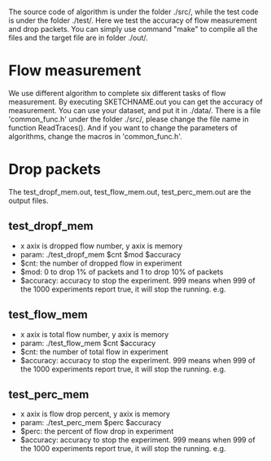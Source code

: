 The source code of algorithm is under the folder ./src/, while the test code is under the folder ./test/. Here we test the accuracy of flow measurement and drop packets. 
You can simply use command "make" to compile all the files and the target file are in folder ./out/. 
# Flow measurement
We use different algorithm to complete six different tasks of flow measurement. By executing SKETCHNAME.out you can get the accuracy of measurement. You can use your 
dataset, and put it in ./data/. There is a file 'common_func.h' under the folder ./src/, please change the file name in function ReadTraces(). And if you want to change the parameters of algorithms, change the macros in 'common_func.h'.
# Drop packets
The test_dropf_mem.out, test_flow_mem.out, test_perc_mem.out are the output files.

## test_dropf_mem
- x axix is dropped flow number, y axix is memory
- param: ./test_dropf_mem $cnt $mod $accuracy
- $cnt: the number of dropped flow in experiment
- $mod: 0 to drop 1% of packets and 1 to drop 10% of packets
- $accuracy: accuracy to stop the experiment. 999 means when 999 of the 1000 experiments report true, it will stop the running. e.g. 

## test_flow_mem
- x axix is total flow number, y axix is memory
- param: ./test_flow_mem $cnt $accuracy
- $cnt: the number of total flow in experiment
- $accuracy: accuracy to stop the experiment. 999 means when 999 of the 1000 experiments report true, it will stop the running. e.g. 

## test_perc_mem
- x axix is flow drop percent, y axix is memory
- param: ./test_perc_mem $perc $accuracy
- $perc: the percent of flow drop in experiment
- $accuracy: accuracy to stop the experiment. 999 means when 999 of the 1000 experiments report true, it will stop the running. e.g. 
